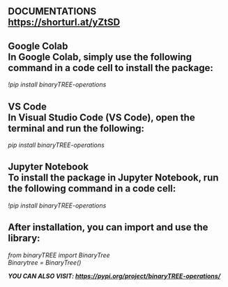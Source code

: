 **DOCUMENTATIONS** <br>
https://shorturl.at/yZtSD
-
**Google Colab <br>
In Google Colab, simply use the following command in a code cell to install the package:** <br>
-
_!pip install binaryTREE-operations_ <br>

**VS Code <br>
In Visual Studio Code (VS Code), open the terminal and run the following:** <br>
-
_pip install binaryTREE-operations_ <br>

**Jupyter Notebook <br>
To install the package in Jupyter Notebook, run the following command in a code cell:** <br>
-
_!pip install binaryTREE-operations_ <br>


**After installation, you can import and use the library:**
-
_from binaryTREE import BinaryTree_ <br>
_Binarytree = BinaryTree()_ <br>

**_YOU CAN ALSO VISIT: https://pypi.org/project/binaryTREE-operations/_**
